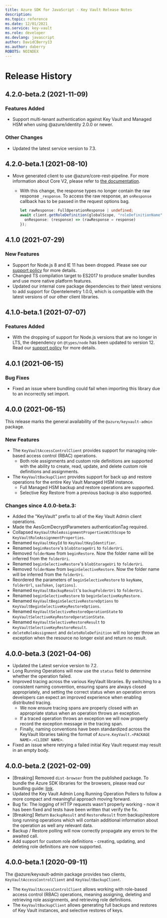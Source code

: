 ```yaml
---
title: Azure SDK for JavaScript - Key Vault Release Notes
description: 
ms.topic: reference
ms.date: 12/01/2021
ms.service: key-vault
ms.role: developer
ms.devlang: javascript
author: DavidCBerry13
ms.author: daberry
ROBOTS: NOINDEX
---
```

# Release History

## 4.2.0-beta.2 (2021-11-09)

### Features Added

- Support multi-tenant authentication against Key Vault and Managed HSM when using @azure/identity 2.0.0 or newer.

### Other Changes

- Updated the latest service version to 7.3.

## 4.2.0-beta.1 (2021-08-10)

- Move generated client to use @azure/core-rest-pipeline. For more information about Core V2, please refer to [the documentation](https://github.com/Azure/azure-sdk-for-js/tree/main/sdk/core#core-v1-and-core-v2).

  - With this change, the response types no longer contain the raw response `_response`. To access the raw response, an `onResponse` callback has to be passed in the request options bag.

    ```typescript
    let rawResponse: FullOperationResponse | undefined;
    await client.getRoleDefinition(globalScope, "roleDefinitionName", {
      onResponse: (response) => (rawResponse = response)
    });
    ```

## 4.1.0 (2021-07-29)

### New Features

- Support for Node.js 8 and IE 11 has been dropped. Please see our [support policy](https://github.com/Azure/azure-sdk-for-js/blob/main/SUPPORT.md) for more details.
- Changed TS compilation target to ES2017 to produce smaller bundles and use more native platform features.
- Updated our internal core package dependencies to their latest versions to add support for Opentelemetry 1.0.0, which is compatible with the latest versions of our other client libraries.

## 4.1.0-beta.1 (2021-07-07)

### Features Added

- With the dropping of support for Node.js versions that are no longer in LTS, the dependency on `@types/node` has been updated to version 12. Read our [support policy](https://github.com/Azure/azure-sdk-for-js/blob/main/SUPPORT.md) for more details.

## 4.0.1 (2021-06-15)

### Bug Fixes

- Fixed an issue where bundling could fail when importing this library due to an incorrectly set import.

## 4.0.0 (2021-06-15)

This release marks the general availability of the `@azure/keyvault-admin` package.

### New Features

- The `KeyVaultAccessControlClient` provides support for managing role-based access control (RBAC) operations.
  - Both role assignments and custom role definitions are supported with the ability to create, read, update, and delete custom role definitions and assignments.
- The `KeyVaultBackupClient` provides support for back up and restore operations for the entire Key Vault Managed HSM instance.
  - Full Managed HSM backup and restore operations are supported.
  - Selective Key Restore from a previous backup is also supported.

### Changes since 4.0.0-beta.3:

- Added the "KeyVault" prefix to all of the Key Vault Admin client operations.
- Made the AesGcmDecryptParameters authenticationTag required.
- Collapsed `KeyVaultRoleAssignmentPropertiesWithScope` to `KeyVaultRoleAssignmentProperties`.
- Renamed `KeyVaultKeyId` to `KeyVaultKeyIdentifier`.
- Renamed `beginRestore`'s `blobStorageUri` to `folderUri`.
- Removed `folderName` from `beginRestore`. Now the folder name will be inferred from the `folderUri`.
- Renamed `beginSelectiveRestore`'s `blobStorageUri` to `folderUri`.
- Removed `folderName` from `beginSelectiveRestore`. Now the folder name will be inferred from the `folderUri`.
- Reordered the parameters of `beginSelectiveRestore` to `keyName`, `folderUrl`, `sasToken`, `[options]`.
- Renamed `KeyVaultBackupResult`'s `backupFolderUri` to `folderUri`.
- Renamed `beginSelectiveRestore` to `beginSelectiveKeyRestore`.
- Renamed `KeyVaultBeginSelectiveRestoreOptions` to `KeyVaultBeginSelectiveKeyRestoreOptions`.
- Renamed `KeyVaultSelectiveRestoreOperationState` to `KeyVaultSelectiveKeyRestoreOperationState`.
- Renamed `KeyVaultSelectiveRestoreResult` to `KeyVaultSelectiveKeyRestoreResult`.
- `deleteRoleAssignment` and `deleteRoleDefinition` will no longer throw an exception when the resource no longer exist and return no result.

## 4.0.0-beta.3 (2021-04-06)

- Updated the Latest service version to 7.2.
- Long Running Operations will now use the `status` field to determine whether the operation failed.
- Improved tracing across the various KeyVault libraries. By switching to a consistent naming convention, ensuring spans are always closed appropriately, and setting the correct status when an operation errors developers can expect an improved experience when enabling distributed tracing.
  - We now ensure tracing spans are properly closed with an appropriate status when an operation throws an exception.
  - If a traced operation throws an exception we will now properly record the exception message in the tracing span.
  - Finally, naming conventions have been standardized across the KeyVault libraries taking the format of `Azure.KeyVault.<PACKAGE NAME>.<CLIENT NAME>`.
- Fixed an issue where retrying a failed initial Key Vault request may result in an empty body.

## 4.0.0-beta.2 (2021-02-09)

- [Breaking] Removed `dist-browser` from the published package. To bundle the Azure SDK libraries for the browsers, please read our bundling guide: [link](https://github.com/Azure/azure-sdk-for-js/blob/main/documentation/Bundling.md).
- Updated the Key Vault Admin Long Running Operation Pollers to follow a more compact and meaningful approach moving forward.
- Bug fix: The logging of HTTP requests wasn't properly working - now it has been fixed and tests have been written that verify the fix.
- [Breaking] Return `BackupResult` and `RestoreResult` from backup/restore long running operations which will contain additional information about the operation as well any relevant data.
- Backup / Restore polling will now correctly propagate any errors to the awaited call.
- Add support for custom role definitions - creating, updating, and deleting role definitions are now supported.

## 4.0.0-beta.1 (2020-09-11)

The @azure/keyvault-admin package provides two clients, `KeyVaultAccessControlClient` and `KeyVaultBackupClient`.

- The `KeyVaultAccessControlClient` allows working with role-based access control (RBAC) operations, meaning assigning, deleting and retrieving role assignments, and retrieving role definitions.
- The `KeyVaultBackupClient` allows generating full backups and restores of Key Vault instances, and selective restores of keys.
